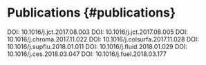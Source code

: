 Publications {#publications}
============


<!--Para acrescentar uma nova publicação, basta que ela esteja associada a um Digital Object
Identifier (DOI). No caso de artigo em periódico, o DOI é normalmente fornecido pela editora logo
após o aceite. Então, basta adicionar o novo DOI na lista abaixo, em qualquer posição, seguindo
exatamente o formato dos demais.
-->

DOI: 10.1016/j.jct.2017.08.003
DOI: 10.1016/j.jct.2017.08.005
DOI: 10.1016/j.chroma.2017.11.022
DOI: 10.1016/j.colsurfa.2017.11.028
DOI: 10.1016/j.supflu.2018.01.011
DOI: 10.1016/j.fluid.2018.01.029
DOI: 10.1016/j.ces.2018.03.047
DOI: 10.1016/j.fuel.2018.03.177
